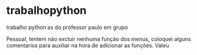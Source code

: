 # trabalhopython
trabalho python as do professor paulo em grupo 

Pessoal, tentem não excluir nenhuma função dos menus, coloquei alguns comentarios para auxiliar na hora de adicionar as funções. Valeu